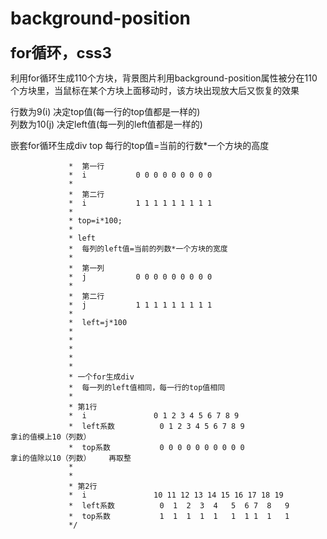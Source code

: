 # background-position
<font size=5>**for循环，css3**</font>

利用for循环生成110个方块，背景图片利用background-position属性被分在110个方块里，当鼠标在某个方块上面移动时，该方块出现放大后又恢复的效果


行数为9(i)		决定top值(每一行的top值都是一样的)			
列数为10(j)		决定left值(每一列的left值都是一样的)


 嵌套for循环生成div
 top
 每行的top值=当前的行数*一个方块的高度	

				 * 	第一行
				 * 	i			0 0 0 0 0 0 0 0 0
				 * 
				 * 	第二行
				 * 	i			1 1 1 1 1 1 1 1 1
				 * 
				 * top=i*100;
				 * 
				 * left
				 * 	每列的left值=当前的列数*一个方块的宽度	
				 * 
				 * 	第一列
				 * 	j			0 0 0 0 0 0 0 0 0
				 * 
				 * 	第二行
				 * 	j			1 1 1 1 1 1 1 1 1
				 * 	
				 * 	left=j*100
				 * 
				 * 
				 * 
				 * 
				 * 
				 * 一个for生成div
				 * 	每一列的left值相同，每一行的top值相同
				 * 	
				 * 第1行
				 * 	i				0 1 2 3 4 5 6 7 8 9
				 * 	left系数			0 1 2 3 4 5 6 7 8 9					拿i的值模上10（列数）						
				 * 	top系数			0 0 0 0 0 0 0 0 0 0					拿i的值除以10（列数）	再取整
				 * 
				 * 
				 * 第2行
				 * 	i				10 11 12 13 14 15 16 17 18 19 
				 * 	left系数			0  1  2  3  4   5  6 7  8   9
				 * 	top系数			1  1  1  1  1   1  1 1  1   1
				 */
				
